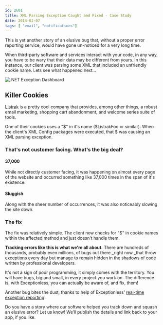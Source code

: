 ```yaml
---
id: 2601
title: XML Parsing Exception Caught and Fixed - Case Study
date: 2014-02-07
tags: [ "email", "notifications"]
---
```

This is yet another story of an elusive bug that, without a proper error reporting service, would have gone un-noticed for a very long time.

When third-party software and services interact with your code, in any way, you have to be wary that their data may be different from yours. In this instance, our client was parsing some XML that included an unfriendly cookie name. Lets see what happened next...<!--more-->

<img loading="lazy" class="aligncenter size-full wp-image-2603" alt=".NET Exception Dashboard" src="/assets/apexExceptionsRandom.png" width="878" height="248" data-id="2603" srcset="/assets/apexExceptionsRandom.png 878w, /assets/apexExceptionsRandom-300x84.png 300w" sizes="(max-width: 878px) 100vw, 878px" />

## Killer Cookies

<a title="Listrak" href="http://www.listrak.com/" target="_blank">Listrak</a> is a pretty cool company that provides, among other things, a robust email marketing, shopping cart abandonment, and welcome series suite of tools.

One of their cookies uses a "$" in it's name ($ListrakFoo or similar). When the client's XML Config packages were executed, that $ was causing an XML parsing exception.

### That's not customer facing. What's the big deal?

#### 37,000

While not directly customer facing, it was happening on almost every page of the website and occurred something like 37,000 times in the span of it's existence.

#### Sluggish

Along with the sheer number of occurrences, it was also noticeably slowing the site down.

### The fix

The fix was relatively simple. The client now checks for "$" in cookie names within the affected method and just doesn't handle them.

**Tracking errors like this is what we're all about.** There are hundreds of thousands, probably even millions, of bugs out there _right now _that throw exceptions every day but manage to remain hidden in the shadows of code written by professional developers.

It's not a sign of poor programming, it simply comes with the territory. You will have bugs, big and small, in every project you work on. The difference is, with Exceptionless, you can actually be aware of, and fix, them!

Another bug bites the dust, thanks to help of Exceptionless' [real-time exception reporting](http://exceptionless.com "Real Time Exception Reporting")!

Do you have a story where our software helped you track down and squash an elusive error? Let us know! We'll publish the details and link back to your app, if you like.


